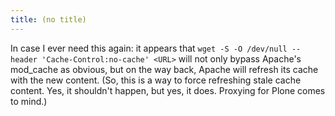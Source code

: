 ```yaml
---
title: (no title)
---
```

<p>In case I ever need this again: it appears that 
<code>wget -S -O /dev/null --header 'Cache-Control:no-cache' &lt;URL&gt;</code> will not only bypass Apache's mod&#95;cache as obvious, but on the way back, Apache will refresh its cache with the new content. (So, this is a way to force refreshing stale cache content. Yes, it shouldn't happen, but yes, it does. Proxying for Plone comes to mind.)</p>